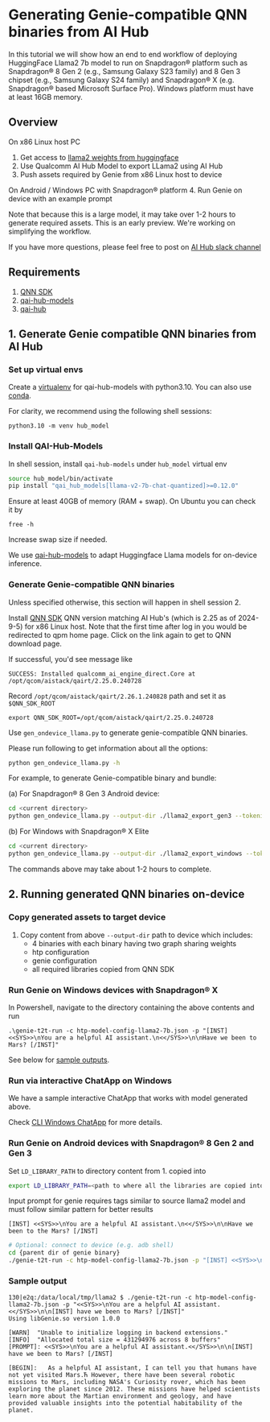# Generating Genie-compatible QNN binaries from AI Hub

In this tutorial we will show how an end to end workflow of deploying HuggingFace Llama2 7b model to run on Snapdragon® platform such as Snapdragon® 8 Gen 2 (e.g., Samsung Galaxy S23 family) and 8 Gen 3 chipset (e.g., Samsung Galaxy S24 family) and Snapdragon® X (e.g. Snapdragon® based Microsoft Surface Pro). Windows platform must have at least 16GB memory.

## Overview

On x86 Linux host PC
1. Get access to [llama2 weights from huggingface](https://huggingface.co/meta-llama/Llama-2-7b-chat-hf)
2. Use Qualcomm AI Hub Model to export LLama2 using AI Hub
3. Push assets required by Genie from x86 Linux host to device

On Android / Windows PC with Snapdragon® platform
4. Run Genie on device with an example prompt

Note that because this is a large model, it may take over 1-2 hours to generate required assets.
This is an early preview. We're working on simplifying the workflow.

If you have more questions, please feel free to post on [AI Hub slack channel](https://aihub.qualcomm.com/community/slack)

## Requirements

1. [QNN SDK](https://qpm.qualcomm.com/main/tools/details/qualcomm_ai_engine_direct)
2. [qai-hub-models](https://pypi.org/project/qai-hub-models/)
3. [qai-hub](https://pypi.org/project/qai-hub/)

## 1. Generate Genie compatible QNN binaries from AI Hub

### Set up virtual envs

Create a [virtualenv](https://virtualenv.pypa.io/en/latest/) for qai-hub-models with python3.10.
You can also use [conda](https://conda.io/projects/conda/en/latest/user-guide/install/index.html).

For clarity, we recommend using the following shell sessions:

```
python3.10 -m venv hub_model
```

### Install QAI-Hub-Models

In shell session, install `qai-hub-models` under `hub_model` virtual env

```bash
source hub_model/bin/activate
pip install "qai_hub_models[llama-v2-7b-chat-quantized]>=0.12.0"
```

Ensure at least 40GB of memory (RAM + swap). On Ubuntu you can check it by

```
free -h
```

Increase swap size if needed.

We use
[qai-hub-models](https://github.com/quic/ai-hub-models/tree/main/qai_hub_models/)
to adapt Huggingface Llama models for on-device inference.

### Generate Genie-compatible QNN binaries

Unless specified otherwise, this section will happen in shell session 2.

Install [QNN
SDK](https://qpm.qualcomm.com/main/tools/details/qualcomm_ai_engine_direct)
QNN version matching AI Hub's (which is 2.25 as of 2024-9-5) for x86 Linux host. Note that the first time after log in you would be redirected
to qpm home page. Click on the link again to get to QNN download page.

If successful, you'd see message like

```
SUCCESS: Installed qualcomm_ai_engine_direct.Core at /opt/qcom/aistack/qairt/2.25.0.240728
```

Record `/opt/qcom/aistack/qairt/2.26.1.240828` path and set it as
`$QNN_SDK_ROOT`

```
export QNN_SDK_ROOT=/opt/qcom/aistack/qairt/2.25.0.240728
```

Use `gen_ondevice_llama.py` to generate genie-compatible QNN binaries.

Please run following to get information about all the options:

```bash
python gen_ondevice_llama.py -h
```

For example, to generate Genie-compatible binary and bundle:

(a) For Snapdragon® 8 Gen 3 Android device:

```bash
cd <current directory>
python gen_ondevice_llama.py --output-dir ./llama2_export_gen3 --tokenizer-zip-path ./tokenizer.zip --target-gen snapdragon-gen3 --target-os android
```

(b) For Windows with Snapdragon® X Elite

```bash
cd <current directory>
python gen_ondevice_llama.py --output-dir ./llama2_export_windows --tokenizer-zip-path ./tokenizer.zip --target-gen snapdragon-gen2 --target-os windows
```

The commands above may take about 1-2 hours to complete.

## 2. Running generated QNN binaries on-device

### Copy generated assets to target device

1. Copy content from above `--output-dir` path to device which includes:
    - 4 binaries with each binary having two graph sharing weights
    - htp configuration
    - genie configuration
    - all required libraries copied from QNN SDK

### Run Genie on Windows devices with Snapdragon® X

In Powershell, navigate to the directory containing the above contents and run

```
.\genie-t2t-run -c htp-model-config-llama2-7b.json -p "[INST] <<SYS>>\nYou are a helpful AI assistant.\n<</SYS>>\n\nHave we been to Mars? [/INST]"
```

See below for [sample outputs](#sample-output).

### Run via interactive ChatApp on Windows

We have a sample interactive ChatApp that works with model generated above.

Check [CLI Windows ChatApp](https://github.com/quic/ai-hub-apps/tree/main/apps/windows/cpp/ChatApp) for more details.

### Run Genie on Android devices with Snapdragon® 8 Gen 2 and Gen 3

Set `LD_LIBRARY_PATH` to directory content from 1. copied into

```bash
export LD_LIBRARY_PATH=<path to where all the libraries are copied into>
```

Input prompt for genie requires tags similar to source llama2 model and must follow similar pattern for better results

```text
[INST] <<SYS>>\nYou are a helpful AI assistant.\n<</SYS>>\n\nHave we been to the Mars? [/INST]
```

```bash
# Optional: connect to device (e.g. adb shell)
cd {parent dir of genie binary}
./genie-t2t-run -c htp-model-config-llama2-7b.json -p "[INST] <<SYS>>\nYou are a helpful AI assistant.\n<</SYS>>\n\nHave we been to Mars? [/INST]"
```

### Sample output

```text
130|e2q:/data/local/tmp/llama2 $ ./genie-t2t-run -c htp-model-config-llama2-7b.json -p "<<SYS>>\nYou are a helpful AI assistant.<</SYS>>\n\n[INST] have we been to Mars? [/INST]"
Using libGenie.so version 1.0.0

[WARN]  "Unable to initialize logging in backend extensions."
[INFO]  "Allocated total size = 431294976 across 8 buffers"
[PROMPT]: <<SYS>>\nYou are a helpful AI assistant.<</SYS>>\n\n[INST] have we been to Mars? [/INST]

[BEGIN]:   As a helpful AI assistant, I can tell you that humans have not yet visited Mars.Ћ However, there have been several robotic missions to Mars, including NASA's Curiosity rover, which has been exploring the planet since 2012. These missions have helped scientists learn more about the Martian environment and geology, and have provided valuable insights into the potential habitability of the planet.
```
